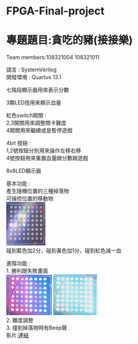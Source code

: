 # FPGA-Final-project  
專題題目:貪吃的豬(接接樂)  
==========================
Team members:108321004 108321011  


語言 : SystemVerilog  
開發環境 : Quartus 13.1  

七階段顯示器用來表示分數  

3顆LED燈用來顯示血量  

紅色switch開關 :  
   2,3開關用來調整關卡難度  
   4開關用來繼續或是暫停遊戲  
     
4bit 按鈕 :     
1,2號按鈕分別用來操作左移右移  
4號按鈕用來重置血量跟分數跟遊戲  
  
8x8LED顯示器  

基本功能 :  
產生隨機位置的三種掉落物  
可操控位置的移動物  
![image](https://github.com/hao089/FPGA-Final-project/blob/main/1.png)  
碰到藍色加2分，碰到黃色加1分，碰到紅色減一血  

進階功能 :  
     1. 勝利跟失敗畫面  
     ![image](https://github.com/hao089/FPGA-Final-project/blob/main/2.png)
     ![image](https://github.com/hao089/FPGA-Final-project/blob/main/3.png)  
     2. 難度調整  
     3. 撞到掉落物時有Beep聲  
影片:[連結](https://mega.nz/file/vv5EwDZa#BovquXxVR6tPWSq7LHhqU_TwgYCzHjvO2P6_5z-pkRA)
